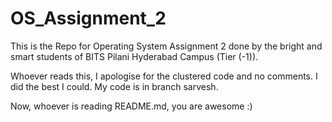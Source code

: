 # OS_Assignment_2
This is the Repo for Operating System Assignment 2 done by the bright and smart students of BITS Pilani Hyderabad Campus (Tier (-1)). 

Whoever reads this, I apologise for the clustered code and no comments. I did the best I could. My code is in branch sarvesh.

Now, whoever is reading README.md, you are awesome :)
